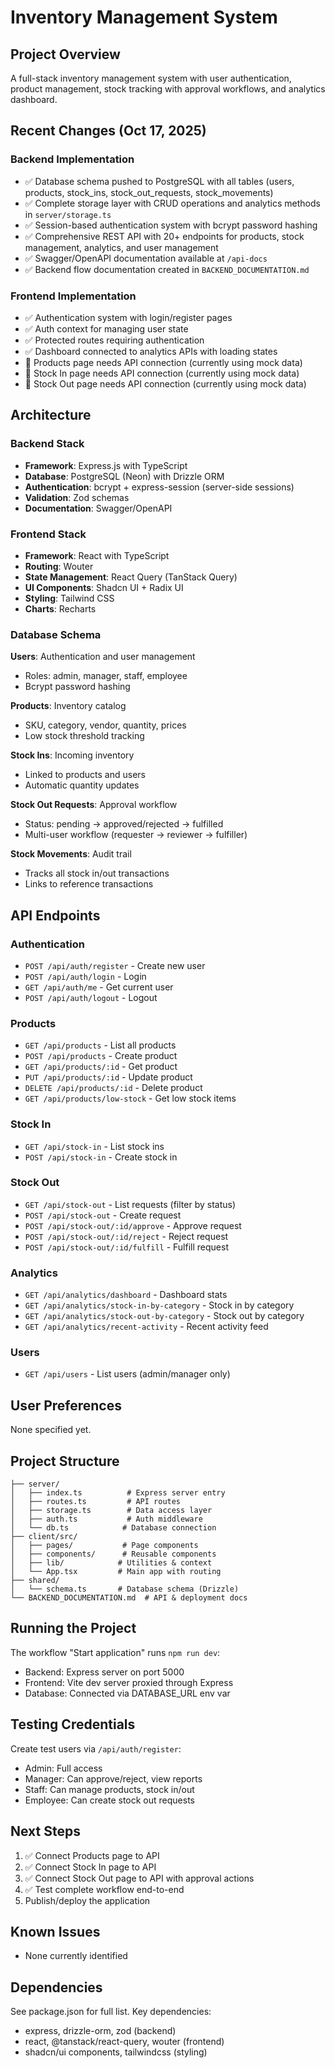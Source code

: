 # Inventory Management System

## Project Overview

A full-stack inventory management system with user authentication, product management, stock tracking with approval workflows, and analytics dashboard.

## Recent Changes (Oct 17, 2025)

### Backend Implementation
- ✅ Database schema pushed to PostgreSQL with all tables (users, products, stock_ins, stock_out_requests, stock_movements)
- ✅ Complete storage layer with CRUD operations and analytics methods in `server/storage.ts`
- ✅ Session-based authentication system with bcrypt password hashing
- ✅ Comprehensive REST API with 20+ endpoints for products, stock management, analytics, and user management
- ✅ Swagger/OpenAPI documentation available at `/api-docs`
- ✅ Backend flow documentation created in `BACKEND_DOCUMENTATION.md`

### Frontend Implementation
- ✅ Authentication system with login/register pages
- ✅ Auth context for managing user state
- ✅ Protected routes requiring authentication
- ✅ Dashboard connected to analytics APIs with loading states
- 🚧 Products page needs API connection (currently using mock data)
- 🚧 Stock In page needs API connection (currently using mock data)
- 🚧 Stock Out page needs API connection (currently using mock data)

## Architecture

### Backend Stack
- **Framework**: Express.js with TypeScript
- **Database**: PostgreSQL (Neon) with Drizzle ORM
- **Authentication**: bcrypt + express-session (server-side sessions)
- **Validation**: Zod schemas
- **Documentation**: Swagger/OpenAPI

### Frontend Stack
- **Framework**: React with TypeScript
- **Routing**: Wouter
- **State Management**: React Query (TanStack Query)
- **UI Components**: Shadcn UI + Radix UI
- **Styling**: Tailwind CSS
- **Charts**: Recharts

### Database Schema

**Users**: Authentication and user management
- Roles: admin, manager, staff, employee
- Bcrypt password hashing

**Products**: Inventory catalog
- SKU, category, vendor, quantity, prices
- Low stock threshold tracking

**Stock Ins**: Incoming inventory
- Linked to products and users
- Automatic quantity updates

**Stock Out Requests**: Approval workflow
- Status: pending → approved/rejected → fulfilled
- Multi-user workflow (requester → reviewer → fulfiller)

**Stock Movements**: Audit trail
- Tracks all stock in/out transactions
- Links to reference transactions

## API Endpoints

### Authentication
- `POST /api/auth/register` - Create new user
- `POST /api/auth/login` - Login
- `GET /api/auth/me` - Get current user
- `POST /api/auth/logout` - Logout

### Products
- `GET /api/products` - List all products
- `POST /api/products` - Create product
- `GET /api/products/:id` - Get product
- `PUT /api/products/:id` - Update product
- `DELETE /api/products/:id` - Delete product
- `GET /api/products/low-stock` - Get low stock items

### Stock In
- `GET /api/stock-in` - List stock ins
- `POST /api/stock-in` - Create stock in

### Stock Out
- `GET /api/stock-out` - List requests (filter by status)
- `POST /api/stock-out` - Create request
- `POST /api/stock-out/:id/approve` - Approve request
- `POST /api/stock-out/:id/reject` - Reject request
- `POST /api/stock-out/:id/fulfill` - Fulfill request

### Analytics
- `GET /api/analytics/dashboard` - Dashboard stats
- `GET /api/analytics/stock-in-by-category` - Stock in by category
- `GET /api/analytics/stock-out-by-category` - Stock out by category
- `GET /api/analytics/recent-activity` - Recent activity feed

### Users
- `GET /api/users` - List users (admin/manager only)

## User Preferences

None specified yet.

## Project Structure

```
├── server/
│   ├── index.ts          # Express server entry
│   ├── routes.ts         # API routes
│   ├── storage.ts        # Data access layer
│   ├── auth.ts           # Auth middleware
│   └── db.ts            # Database connection
├── client/src/
│   ├── pages/           # Page components
│   ├── components/      # Reusable components
│   ├── lib/            # Utilities & context
│   └── App.tsx         # Main app with routing
├── shared/
│   └── schema.ts       # Database schema (Drizzle)
└── BACKEND_DOCUMENTATION.md  # API & deployment docs
```

## Running the Project

The workflow "Start application" runs `npm run dev`:
- Backend: Express server on port 5000
- Frontend: Vite dev server proxied through Express
- Database: Connected via DATABASE_URL env var

## Testing Credentials

Create test users via `/api/auth/register`:
- Admin: Full access
- Manager: Can approve/reject, view reports
- Staff: Can manage products, stock in/out
- Employee: Can create stock out requests

## Next Steps

1. ✅ Connect Products page to API
2. ✅ Connect Stock In page to API
3. ✅ Connect Stock Out page to API with approval actions
4. ✅ Test complete workflow end-to-end
5. Publish/deploy the application

## Known Issues

- None currently identified

## Dependencies

See package.json for full list. Key dependencies:
- express, drizzle-orm, zod (backend)
- react, @tanstack/react-query, wouter (frontend)
- shadcn/ui components, tailwindcss (styling)
